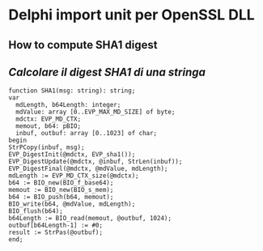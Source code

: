 # Delphi import unit per OpenSSL DLL

## How to compute SHA1 digest
## _Calcolare il digest SHA1 di una stringa_

```
function SHA1(msg: string): string;
var
  mdLength, b64Length: integer;
  mdValue: array [0..EVP_MAX_MD_SIZE] of byte;
  mdctx: EVP_MD_CTX;
  memout, b64: pBIO;
  inbuf, outbuf: array [0..1023] of char;
begin
StrPCopy(inbuf, msg);
EVP_DigestInit(@mdctx, EVP_sha1());
EVP_DigestUpdate(@mdctx, @inbuf, StrLen(inbuf));
EVP_DigestFinal(@mdctx, @mdValue, mdLength);
mdLength := EVP_MD_CTX_size(@mdctx);
b64 := BIO_new(BIO_f_base64);
memout := BIO_new(BIO_s_mem);
b64 := BIO_push(b64, memout);
BIO_write(b64, @mdValue, mdLength);
BIO_flush(b64);
b64Length := BIO_read(memout, @outbuf, 1024);
outbuf[b64Length-1] := #0;
result := StrPas(@outbuf);
end;
```